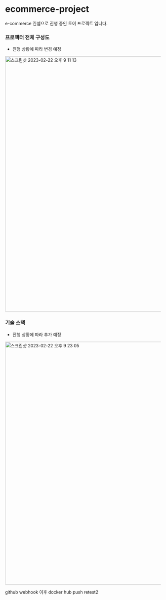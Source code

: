 # ecommerce-project

e-commerce 컨셉으로 진행 중인 토이 프로젝트 입니다.

### 프로젝터 전체 구성도
- 진행 상황에 따라 변경 예정
<img width="828" alt="스크린샷 2023-02-22 오후 9 11 13" src="https://user-images.githubusercontent.com/81811559/220616602-8af0f592-e9b3-4f7e-86d3-9f97463af9c1.png">


### 기술 스택
- 진행 상황에 따라 추가 예정
<img width="787" alt="스크린샷 2023-02-22 오후 9 23 05" src="https://user-images.githubusercontent.com/81811559/220618714-25d19950-6f37-4a90-a3a2-77253eb3640d.png">

github webhook 이후 docker hub push  retest2
